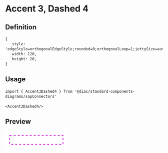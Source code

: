 # Accent 3, Dashed 4

## Definition

```
{
  _style: 'edgeStyle=orthogonalEdgeStyle;rounded=0;orthogonalLoop=1;jettySize=auto;html=1;fontSize=18;strokeColor=#CB00DC;fontFamily=Helvetica;fontColor=default;targetPerimeterSpacing=15;endSize=4;startSize=4;dashed=1;endArrow=blockThin;endFill=1;strokeWidth=1.5;startArrow=none;startFill=0;',
  _width: 120,
  _height: 20,
}
```

## Usage

```
import { Accent3Dashed4 } from '@diac/standard-components-diagrams/sapConnectors'

<Accent3Dashed4/>
```

## Preview

<img src="./accent-3-dashed-4.png" width="200"/>
